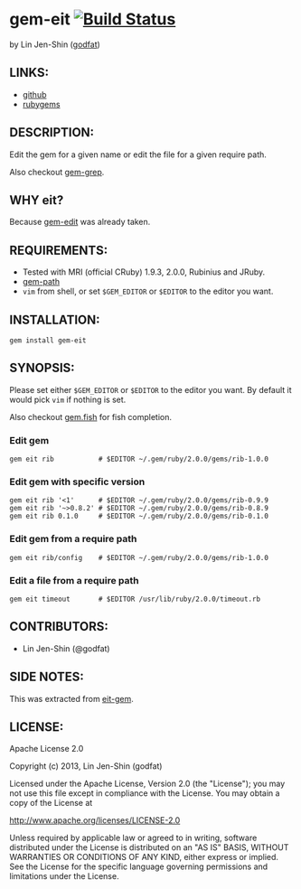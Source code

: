 # gem-eit [![Build Status](https://secure.travis-ci.org/godfat/gem-eit.png?branch=master)](http://travis-ci.org/godfat/gem-eit)

by Lin Jen-Shin ([godfat](http://godfat.org))

## LINKS:

* [github](https://github.com/godfat/gem-eit)
* [rubygems](https://rubygems.org/gems/gem-eit)

## DESCRIPTION:

Edit the gem for a given name or edit the file for a given require path.

Also checkout [gem-grep][].

[gem-grep]: https://github.com/godfat/gem-grep

## WHY eit?

Because [gem-edit][] was already taken.

[gem-edit]: http://rubygems.org/gems/gem-edit

## REQUIREMENTS:

* Tested with MRI (official CRuby) 1.9.3, 2.0.0, Rubinius and JRuby.
* [gem-path](https://github.com/godfat/gem-path)
* `vim` from shell, or set `$GEM_EDITOR` or `$EDITOR` to the editor you want.

## INSTALLATION:

    gem install gem-eit

## SYNOPSIS:

Please set either `$GEM_EDITOR` or `$EDITOR` to the editor you want.
By default it would pick `vim` if nothing is set.

Also checkout [gem.fish][] for fish completion.

[gem.fish]: https://github.com/godfat/dev-tool/blob/master/.config/fish/completions/gem.fish

### Edit gem

    gem eit rib           # $EDITOR ~/.gem/ruby/2.0.0/gems/rib-1.0.0

### Edit gem with specific version

    gem eit rib '<1'      # $EDITOR ~/.gem/ruby/2.0.0/gems/rib-0.9.9
    gem eit rib '~>0.8.2' # $EDITOR ~/.gem/ruby/2.0.0/gems/rib-0.8.9
    gem eit rib 0.1.0     # $EDITOR ~/.gem/ruby/2.0.0/gems/rib-0.1.0

### Edit gem from a require path

    gem eit rib/config    # $EDITOR ~/.gem/ruby/2.0.0/gems/rib-1.0.0

### Edit a file from a require path

    gem eit timeout       # $EDITOR /usr/lib/ruby/2.0.0/timeout.rb

## CONTRIBUTORS:

* Lin Jen-Shin (@godfat)

## SIDE NOTES:

This was extracted from [eit-gem][].

[eit-gem]: https://github.com/godfat/dev-tool/blob/eaafad940ee3c274cccddf831e04216969223146/bin/eit-gem

## LICENSE:

Apache License 2.0

Copyright (c) 2013, Lin Jen-Shin (godfat)

Licensed under the Apache License, Version 2.0 (the "License");
you may not use this file except in compliance with the License.
You may obtain a copy of the License at

<http://www.apache.org/licenses/LICENSE-2.0>

Unless required by applicable law or agreed to in writing, software
distributed under the License is distributed on an "AS IS" BASIS,
WITHOUT WARRANTIES OR CONDITIONS OF ANY KIND, either express or implied.
See the License for the specific language governing permissions and
limitations under the License.
